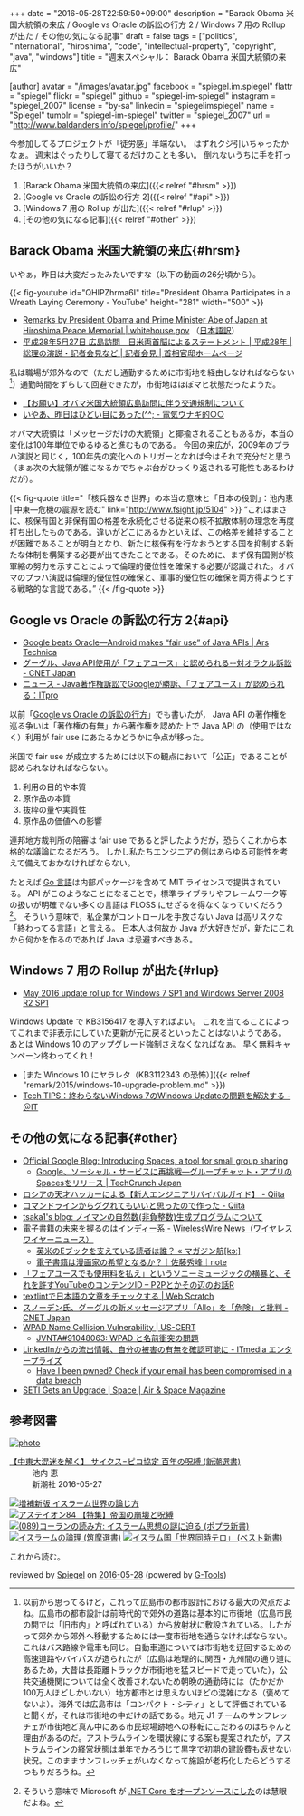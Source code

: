 +++
date = "2016-05-28T22:59:50+09:00"
description = "Barack Obama 米国大統領の来広 / Google vs Oracle の訴訟の行方 2 / Windows 7 用の Rollup が出た / その他の気になる記事"
draft = false
tags = ["politics", "international", "hiroshima", "code", "intellectual-property", "copyright", "java", "windows"]
title = "週末スペシャル： Barack Obama 米国大統領の来広"

[author]
  avatar = "/images/avatar.jpg"
  facebook = "spiegel.im.spiegel"
  flattr = "spiegel"
  flickr = "spiegel"
  github = "spiegel-im-spiegel"
  instagram = "spiegel_2007"
  license = "by-sa"
  linkedin = "spiegelimspiegel"
  name = "Spiegel"
  tumblr = "spiegel-im-spiegel"
  twitter = "spiegel_2007"
  url = "http://www.baldanders.info/spiegel/profile/"
+++

今参加してるプロジェクトが「徒労感」半端ない。
はずれクジ引いちゃったかなぁ。
週末はぐったりして寝てるだけのことも多い。
倒れないうちに手を打ったほうがいいか？

1. [Barack Obama 米国大統領の来広]({{< relref "#hrsm" >}})
1. [Google vs Oracle の訴訟の行方 2]({{< relref "#api" >}})
1. [Windows 7 用の Rollup が出た]({{< relref "#rlup" >}})
1. [その他の気になる記事]({{< relref "#other" >}})

## Barack Obama 米国大統領の来広{#hrsm}

いやぁ，昨日は大変だったみたいですな（以下の動画の26分頃から）。

{{< fig-youtube id="QHIPZhrma6I" title="President Obama Participates in a Wreath Laying Ceremony - YouTube" height="281" width="500" >}}

- [Remarks by President Obama and Prime Minister Abe of Japan at Hiroshima Peace Memorial | whitehouse.gov](https://www.whitehouse.gov/the-press-office/2016/05/27/remarks-president-obama-and-prime-minister-abe-japan-hiroshima-peace) （[日本語訳](http://japanese.japan.usembassy.gov/j/p/tpj-20160527-02.html)）
- [平成28年5月27日 広島訪問　日米両首脳によるステートメント | 平成28年 | 総理の演説・記者会見など | 記者会見 | 首相官邸ホームページ](http://www.kantei.go.jp/jp/97_abe/statement/2016/0527hiroshima.html)

私は職場が郊外なので（ただし通勤するために市街地を経由しなければならない[^a]）通勤時間をずらして回避できたが，市街地はほぼマヒ状態だったようだ。

- [【お願い】オバマ米国大統領広島訪問に伴う交通規制について](http://www.pref.hiroshima.lg.jp/site/police19/gyouji-kisei.html)
- [いやあ、昨日はひどい目にあった(^^; - 電気ウナギ的○○](http://blog.netandfield.com/shar/2016/05/post-2540.html)

[^a]: 以前から思ってるけど，これって広島市の都市設計における最大の欠点だよね。広島市の都市設計は前時代的で郊外の道路は基本的に市街地（広島市民の間では「旧市内」と呼ばれている）から放射状に敷設されている。したがって郊外から郊外へ移動するためには一度市街地を通らなければならない。これはバス路線や電車も同じ。自動車道については市街地を迂回するための高速道路やバイパスが造られたが（広島は地理的に関西・九州間の通り道にあるため，大昔は長距離トラックが市街地を猛スピードで走っていた），公共交通機関については全く改善されないため朝晩の通勤時には（たかだか100万人ほどしかいない）地方都市とは思えないほどの混雑になる（褒めてないよ）。海外では広島市は「コンパクト・シティ」として評価されていると聞くが，それは市街地の中だけの話である。地元 J1 チームのサンフレッチェが市街地ど真ん中にある市民球場跡地への移転にこだわるのはちゃんと理由があるのだ。アストラムラインを環状線にする案も提案されたが，アストラムラインの経営状態は単年でかろうじて黒字で初期の建設費も返せない状況。このままサンフレッチェがいなくなって施設が老朽化したらどうするつもりだろうね。

オバマ大統領は「メッセージだけの大統領」と揶揄されることもあるが，本当の変化は100年単位でゆるゆると進むものである。
今回の来広が，2009年のプラハ演説と同じく，100年先の変化へのトリガーとなれば今はそれで充分だと思う（まぁ次の大統領が誰になるかでちゃぶ台がひっくり返される可能性もあるわけだが）。

{{< fig-quote title="「核兵器なき世界」の本当の意味と「日本の役割」：池内恵 | 中東―危機の震源を読む" link="http://www.fsight.jp/5104" >}}
<q>これはまさに、核保有国と非保有国の格差を永続化させる従来の核不拡散体制の理念を再度打ち出したものである。違いがどこにあるかといえば、この格差を維持することが困難であることが明白となり、新たに核保有を行なおうとする国を抑制する新たな体制を構築する必要が出てきたことである。そのために、まず保有国側が核軍縮の努力を示すことによって倫理的優位性を確保する必要が認識された。オバマのプラハ演説は倫理的優位性の確保と、軍事的優位性の確保を両方得ようとする戦略的な言説である。</q>
{{< /fig-quote >}}

## Google vs Oracle の訴訟の行方 2{#api}

- [Google beats Oracle—Android makes “fair use” of Java APIs | Ars Technica](http://arstechnica.com/tech-policy/2016/05/google-wins-trial-against-oracle-as-jury-finds-android-is-fair-use/)
- [グーグル、Java API使用が「フェアユース」と認められる--対オラクル訴訟 - CNET Japan](http://japan.cnet.com/news/business/35083291/)
- [ニュース - Java著作権訴訟でGoogleが勝訴、「フェアユース」が認められる：ITpro](http://itpro.nikkeibp.co.jp/atcl/news/16/052701526/?rt=nocnt)

以前「[Google vs Oracle の訴訟の行方](http://www.baldanders.info/spiegel/log2/000861.shtml)」でも書いたが， Java API の著作権を巡る争いは「著作権の有無」から著作権を認めた上で Java API の（使用ではなく）利用が fair use にあたるかどうかに争点が移った。

米国で fair use が成立するためには以下の観点において「公正」であることが認められなければならない。

1. 利用の目的や本質
2. 原作品の本質
3. 抜粋の量や実質性
4. 原作品の価値への影響

連邦地方裁判所の陪審は fair use であると評したようだが，恐らくこれから本格的な議論になるだろう。
しかし私たちエンジニアの側はあらゆる可能性を考えて備えておかなければならない。

たとえば [Go 言語]は内部パッケージを含めて MIT ライセンスで提供されている。
API がこのようなことになることで，標準ライブラリやフレームワーク等の扱いが明確でない多くの言語は FLOSS にせざるを得なくなっていくだろう[^b]。
そういう意味で，私企業がコントロールを手放さない Java は高リスクな「終わってる言語」と言える。
日本人は何故か Java が大好きだが，新たにこれから何かを作るのであれば Java は忌避すべきある。

[^b]: そういう意味で Microsoft が [.NET Core をオープンソースにした](http://jp.techcrunch.com/2015/04/30/20150429microsoft-launches-its-net-distribution-for-linux-and-mac/)のは慧眼だよね。

## Windows 7 用の Rollup が出た{#rlup}

- [May 2016 update rollup for Windows 7 SP1 and Windows Server 2008 R2 SP1](https://support.microsoft.com/en-us/kb/3156417)

Windows Update で KB3156417 を導入すればよい。
これを当てることによってこれまで非表示にしていた更新が元に戻るといったことはないようである。
あとは Windows 10 のアップグレード強制さえなくなればなぁ。
早く無料キャンペーン終わってくれ！

- [また Windows 10 にヤラレタ（KB3112343 の恐怖）]({{< relref "remark/2015/windows-10-upgrade-problem.md" >}})
- [Tech TIPS：終わらないWindows 7のWindows Updateの問題を解決する - ＠IT](http://www.atmarkit.co.jp/ait/articles/1605/26/news029.html)

## その他の気になる記事{#other}

- [Official Google Blog: Introducing Spaces, a tool for small group sharing](https://googleblog.blogspot.jp/2016/05/introducing-spaces-tool-for-small-group.html)
    - [Google、ソーシャル・サービスに再挑戦―グループチャット・アプリのSpacesをリリース | TechCrunch Japan](http://jp.techcrunch.com/2016/05/17/20160516google-tries-its-hand-at-social-again-with-launch-of-group-chat-app-spaces/)
- [ロシアの天才ハッカーによる【新人エンジニアサバイバルガイド】 - Qiita](http://qiita.com/jacksuzuki/items/b2fa6b44962e73a53d08)
- [コマンドラインからググれてもいいと思ったので作った - Qiita](http://qiita.com/ieee0824/items/13435fc6de5f22cdb2f4)
- [tsaka1's blog: ノイマンの自然数(非負整数)生成プログラムについて](http://tsaka1.blogspot.jp/2016/05/blog-post.html)
- [電子書籍の未来を握るのはインディー系 - WirelessWire News（ワイヤレスワイヤーニュース）](https://wirelesswire.jp/2016/04/52669/)
    - [英米のEブックを支えている読者は誰？ « マガジン航[kɔː]](http://magazine-k.jp/2016/05/24/beyond-cool-japan-06/)
    - [電子書籍は漫画家の希望となるか？｜佐藤秀峰｜note](https://note.mu/shuho_sato/n/n736593947e6c)
- [「フェアユースでも使用料を払え」というソニーミュージックの横暴と、それを許すYouTubeのコンテンツID – P2Pとかその辺のお話R](http://p2ptk.org/copyright/350)
- [textlintで日本語の文章をチェックする | Web Scratch](http://efcl.info/2015/09/10/introduce-textlint/)
- [スノーデン氏、グーグルの新メッセージアプリ「Allo」を「危険」と批判 - CNET Japan](http://japan.cnet.com/news/service/35083036/)
- [WPAD Name Collision Vulnerability | US-CERT](https://www.us-cert.gov/ncas/alerts/TA16-144A)
    - [JVNTA#91048063: WPAD と名前衝突の問題](http://jvn.jp/ta/JVNTA91048063/)
- [LinkedInからの流出情報、自分の被害の有無を確認可能に - ITmedia エンタープライズ](http://www.itmedia.co.jp/enterprise/articles/1605/25/news073.html)
    - [Have I been pwned? Check if your email has been compromised in a data breach](https://haveibeenpwned.com/)
- [SETI Gets an Upgrade | Space | Air & Space Magazine](http://www.airspacemag.com/space/new-seti-search-180959126/?is_pocket=1)

[Go 言語]: https://golang.org/ "The Go Programming Language"

## 参考図書

<div class="hreview" ><a class="item url" href="http://www.amazon.co.jp/exec/obidos/ASIN/4106037866/baldandersinf-22/"><img src="http://ecx.images-amazon.com/images/I/51QsC2WBr5L._SL160_.jpg" alt="photo" class="photo"  /></a><dl ><dt class="fn"><a class="item url" href="http://www.amazon.co.jp/exec/obidos/ASIN/4106037866/baldandersinf-22/">【中東大混迷を解く】 サイクス=ピコ協定 百年の呪縛 (新潮選書)</a></dt><dd>池内 恵 </dd><dd>新潮社 2016-05-27</dd></dl><p class="similar"><a href="http://www.amazon.co.jp/exec/obidos/ASIN/4120048349/baldandersinf-22/" target="_top"><img src="http://images.amazon.com/images/P/4120048349.09._SCTHUMBZZZ_.jpg"  alt="増補新版 イスラーム世界の論じ方"  /></a> <a href="http://www.amazon.co.jp/exec/obidos/ASIN/4484162164/baldandersinf-22/" target="_top"><img src="http://images.amazon.com/images/P/4484162164.09._SCTHUMBZZZ_.jpg"  alt="アステイオン84 【特集】帝国の崩壊と呪縛"  /></a> <a href="http://www.amazon.co.jp/exec/obidos/ASIN/4591149641/baldandersinf-22/" target="_top"><img src="http://images.amazon.com/images/P/4591149641.09._SCTHUMBZZZ_.jpg"  alt="(089)コーランの読み方: イスラーム思想の謎に迫る (ポプラ新書)"  /></a> <a href="http://www.amazon.co.jp/exec/obidos/ASIN/4480016376/baldandersinf-22/" target="_top"><img src="http://images.amazon.com/images/P/4480016376.09._SCTHUMBZZZ_.jpg"  alt="イスラームの論理 (筑摩選書)"  /></a> <a href="http://www.amazon.co.jp/exec/obidos/ASIN/4584125007/baldandersinf-22/" target="_top"><img src="http://images.amazon.com/images/P/4584125007.09._SCTHUMBZZZ_.jpg"  alt="イスラム国「世界同時テロ」 (ベスト新書)"  /></a> </p>
<p class="description">これから読む。</p>
<p class="gtools" >reviewed by <a href='#maker' class='reviewer'>Spiegel</a> on <abbr class="dtreviewed" title="2016-05-28">2016-05-28</abbr> (powered by <a href="http://www.goodpic.com/mt/aws/index.html" >G-Tools</a>)</p>
</div>

